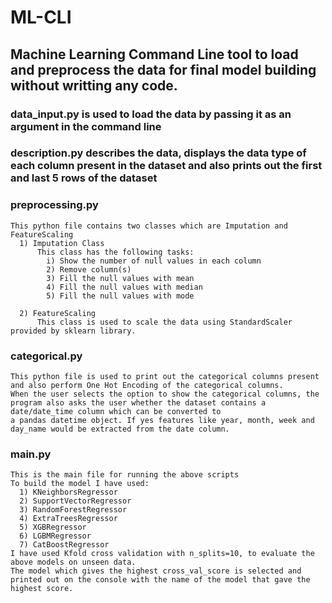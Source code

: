 # ML-CLI
## Machine Learning Command Line tool to load and preprocess the data for final model building without writting any code.
### data_input.py is used to load the data by passing it as an argument in the command line
### description.py describes the data, displays the data type of each column present in the dataset and also prints out the first and last 5 rows of the dataset
### preprocessing.py
    This python file contains two classes which are Imputation and FeatureScaling
      1) Imputation Class
          This class has the following tasks:
            i) Show the number of null values in each column
            2) Remove column(s)
            3) Fill the null values with mean
            4) Fill the null values with median
            5) Fill the null values with mode
      
      2) FeatureScaling
          This class is used to scale the data using StandardScaler provided by sklearn library.

### categorical.py
    This python file is used to print out the categorical columns present and also perform One Hot Encoding of the categorical columns.
    When the user selects the option to show the categorical columns, the program also asks the user whether the dataset contains a date/date_time column which can be converted to 
    a pandas datetime object. If yes features like year, month, week and day_name would be extracted from the date column.

### main.py
    This is the main file for running the above scripts
    To build the model I have used:
      1) KNeighborsRegressor
      2) SupportVectorRegressor
      3) RandomForestRegressor
      4) ExtraTreesRegressor
      5) XGBRegressor
      6) LGBMRegressor
      7) CatBoostRegressor
    I have used Kfold cross validation with n_splits=10, to evaluate the above models on unseen data.
    The model which gives the highest cross_val_score is selected and printed out on the console with the name of the model that gave the highest score.
    

